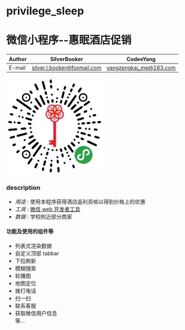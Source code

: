 # privilege_sleep

微信小程序--惠眠酒店促销
====

|Author|SilverBooker|CodeeYang|
|---|---|---
|E-mail|silver.l.booker@foxmail.com|yangzengkai_me@163.com

![](images/weilogo.png)

### description
- _用途_ : 使用本程序获得酒店返利资格以得到价格上的优惠
- _工具_ : [微信 web 开发者工具](https://mp.weixin.qq.com/debug/wxadoc/dev/devtools/download.html?t=1477579747265)
- _数据_ : 学校附近部分商家

#### 功能及使用的组件等
* 列表式渲染数据
* 自定义顶部 tabbar
* 下拉刷新
* 模糊搜索
* 轮播图
* 地图定位
* 拨打电话
* 扫一扫
* 联系客服
* 获取微信用户信息
<br/>等...
